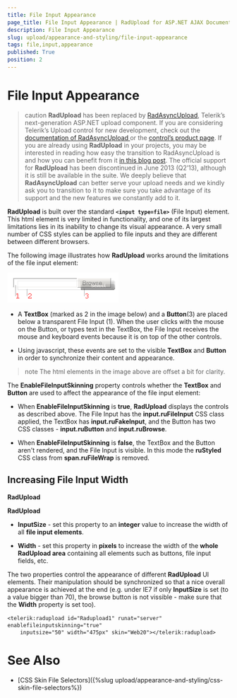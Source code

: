 ```yaml
---
title: File Input Appearance
page_title: File Input Appearance | RadUpload for ASP.NET AJAX Documentation
description: File Input Appearance
slug: upload/appearance-and-styling/file-input-appearance
tags: file,input,appearance
published: True
position: 2
---
```


# File Input Appearance



>caution  **RadUpload** has been replaced by [RadAsyncUpload](http://demos.telerik.com/aspnet-ajax/asyncupload/examples/overview/defaultcs.aspx), Telerik’s next-generation ASP.NET upload component. If you are considering Telerik’s Upload control for new development, check out the [documentation of RadAsyncUpload ](http://www.telerik.com/help/aspnet-ajax/asyncupload-overview.html) or the [control’s product page](http://www.telerik.com/products/aspnet-ajax/asyncupload.aspx). If you are already using **RadUpload** in your projects, you may be interested in reading how easy the transition to RadAsyncUpload is and how you can benefit from it [in this blog post](http://blogs.telerik.com/blogs/12-12-05/the-case-of-telerik-s-new-old-asp.net-ajax-upload-control-radasyncupload). The official support for **RadUpload** has been discontinued in June 2013 (Q2’13), although it is still be available in the suite. We deeply believe that **RadAsyncUpload** can better serve your upload needs and we kindly ask you to transition to it to make sure you take advantage of its support and the new features we constantly add to it.
>


**RadUpload** is built over the standard **`<input type=file>`** (File Input) element. This html element is very limited in functionality, and one of its largest limitations lies in its inability to change its visual appearance. A very small number of CSS styles can be applied to file inputs and they are different between different browsers.

The following image illustrates how **RadUpload** works around the limitations of the file input element:

![Implementation](images/upload_implementation.png)

* A **TextBox** (marked as 2 in the image below) and a **Button**(3) are placed below a transparent File Input (1). When the user clicks with the mouse on the Button, or types text in the TextBox, the File Input receives the mouse and keyboard events because it is on top of the other controls.

* Using javascript, these events are set to the visible **TextBox** and **Button** in order to synchronize their content and appearance.

>note The html elements in the image above are offset a bit for clarity.
>


The **EnableFileInputSkinning** property controls whether the **TextBox** and **Button** are used to affect the appearance of the file input element:

* When **EnableFileInputSkinning** is **true**, **RadUpload** displays the controls as described above. The File Input has the **input.ruFileInput** CSS class applied, the TextBox has **input.ruFakeInput**, and the Button has two CSS classes - **input.ruButton** and **input.ruBrowse**.

* When **EnableFileInputSkinning** is **false**, the TextBox and the Button aren't rendered, and the File Input is visible. In this mode the **ruStyled** CSS class from **span.ruFileWrap** is removed.

## Increasing File Input Width

**RadUpload**

**RadUpload**

* **InputSize** - set this property to an **integer** value to increase the width of all **file input elements**.

* **Width** - set this property in **pixels** to increase the width of the **whole RadUpload area** containing all elements such as buttons, file input fields, etc.

The two properties control the appearance of different **RadUpload** UI elements. Their manipulation should be synchronized so that a nice overall appearance is achieved at the end (e.g. under IE7 if only **InputSize** is set (to a value bigger than 70), the browse button is not vissible - make sure that the **Width** property is set too).

````ASPNET
<telerik:radupload id="Radupload1" runat="server" enablefileinputskinning="true"
    inputsize="50" width="475px" skin="Web20"></telerik:radupload>
````



# See Also

 * [CSS Skin File Selectors]({%slug upload/appearance-and-styling/css-skin-file-selectors%})
